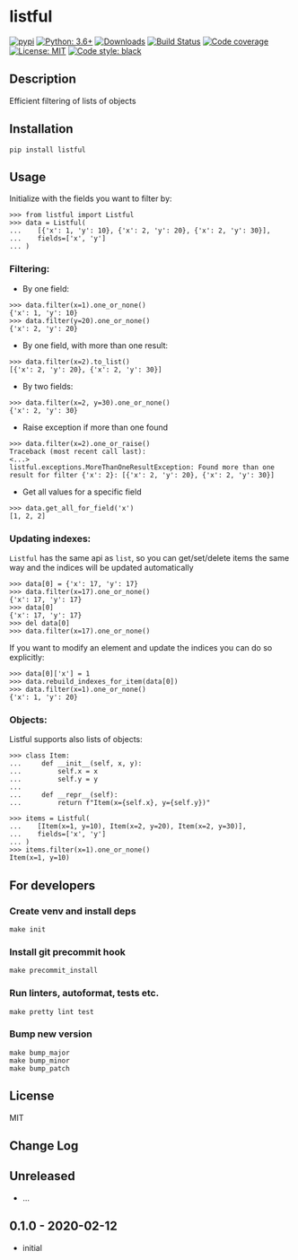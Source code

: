 # listful

[![pypi](https://badge.fury.io/py/listful.svg)](https://pypi.org/project/listful)
[![Python: 3.6+](https://img.shields.io/badge/Python-3.6+-blue.svg)](https://pypi.org/project/listful)
[![Downloads](https://img.shields.io/pypi/dm/listful.svg)](https://pypistats.org/packages/listful)
[![Build Status](https://travis-ci.org/d1618033/listful.svg?branch=master)](https://travis-ci.org/d1618033/listful)
[![Code coverage](https://codecov.io/gh/d1618033/listful/branch/master/graph/badge.svg)](https://codecov.io/gh/d1618033/listful)
[![License: MIT](https://img.shields.io/badge/License-MIT-green.svg)](https://en.wikipedia.org/wiki/MIT_License)
[![Code style: black](https://img.shields.io/badge/code%20style-black-000000.svg)](https://github.com/ambv/black)

## Description

Efficient filtering of lists of objects

## Installation

    pip install listful

## Usage


Initialize with the fields you want to filter by:
```
>>> from listful import Listful
>>> data = Listful(
...    [{'x': 1, 'y': 10}, {'x': 2, 'y': 20}, {'x': 2, 'y': 30}], 
...    fields=['x', 'y']
... )
```

### Filtering:

* By one field:
```
>>> data.filter(x=1).one_or_none()
{'x': 1, 'y': 10}
>>> data.filter(y=20).one_or_none()
{'x': 2, 'y': 20}
```

* By one field, with more than one result:
```
>>> data.filter(x=2).to_list()
[{'x': 2, 'y': 20}, {'x': 2, 'y': 30}]
```

* By two fields:
```
>>> data.filter(x=2, y=30).one_or_none()
{'x': 2, 'y': 30}
```

* Raise exception if more than one found
``` 
>>> data.filter(x=2).one_or_raise()
Traceback (most recent call last):
<...>
listful.exceptions.MoreThanOneResultException: Found more than one result for filter {'x': 2}: [{'x': 2, 'y': 20}, {'x': 2, 'y': 30}]
```

* Get all values for a specific field

```
>>> data.get_all_for_field('x')
[1, 2, 2]
```

### Updating indexes:

`Listful` has the same api as `list`, so you can get/set/delete items the same way 
and the indices will be updated automatically

```
>>> data[0] = {'x': 17, 'y': 17}
>>> data.filter(x=17).one_or_none()
{'x': 17, 'y': 17}
>>> data[0]
{'x': 17, 'y': 17}
>>> del data[0]
>>> data.filter(x=17).one_or_none()
``` 

If you want to modify an element and update the indices you can do so explicitly:
```
>>> data[0]['x'] = 1
>>> data.rebuild_indexes_for_item(data[0])
>>> data.filter(x=1).one_or_none()
{'x': 1, 'y': 20}
``` 


### Objects:

Listful supports also lists of objects:

```
>>> class Item:
...     def __init__(self, x, y):
...         self.x = x
...         self.y = y
...
...     def __repr__(self):
...         return f"Item(x={self.x}, y={self.y})"

>>> items = Listful(
...    [Item(x=1, y=10), Item(x=2, y=20), Item(x=2, y=30)], 
...    fields=['x', 'y']
... )
>>> items.filter(x=1).one_or_none()
Item(x=1, y=10)
```
## For developers

### Create venv and install deps

    make init

### Install git precommit hook

    make precommit_install

### Run linters, autoformat, tests etc.

    make pretty lint test

### Bump new version

    make bump_major
    make bump_minor
    make bump_patch

## License

MIT

## Change Log

Unreleased
-----

* ...

0.1.0 - 2020-02-12
-----

* initial
